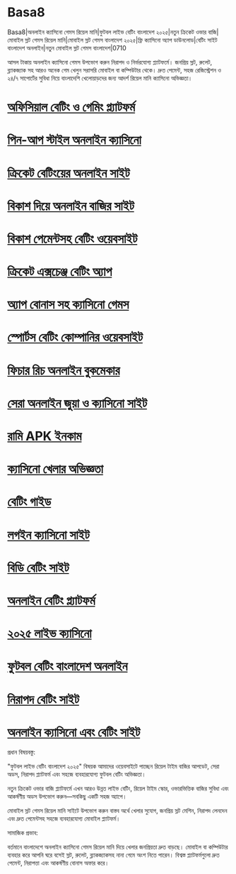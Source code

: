 # Basa8

Basa8|অনলাইন ক্যাসিনো গেমস রিয়েল মানি|ফুটবল লাইভ বেটিং বাংলাদেশ ২০২৫|নতুন ক্রিকেট ওভার বাজি|মোবাইল স্লট গেমস রিয়েল মানি|মোবাইল স্লট গেমস বাংলাদেশ ২০২৫|ফ্রি ক্যাসিনো অ্যাপ ডাউনলোড|বেটিং সাইট বাংলাদেশ অনলাইন|নতুন মোবাইল স্লট গেমস বাংলাদেশ|0710

আসল টাকায় অনলাইন ক্যাসিনো গেমস উপভোগ করুন নিরাপদ ও নির্ভরযোগ্য প্ল্যাটফর্মে। জনপ্রিয় স্লট, রুলেট, ব্ল্যাকজ্যাক সহ আরও অনেক গেম খেলুন সরাসরি মোবাইল বা কম্পিউটার থেকে। দ্রুত পেমেন্ট, সহজ রেজিস্ট্রেশন ও ২৪/৭ সাপোর্টের সুবিধা নিয়ে বাংলাদেশি খেলোয়াড়দের জন্য আদর্শ রিয়েল মানি ক্যাসিনো অভিজ্ঞতা।

#  <a href="https://basa8pro.com/">অফিসিয়াল বেটিং ও গেমিং প্ল্যাটফর্ম</a>

#  <a href="https://basa8pro.net/">পিন-আপ স্টাইল অনলাইন ক্যাসিনো</a>

#  <a href="https://basa8vip.com/">ক্রিকেট বেটিংয়ের অনলাইন সাইট</a>

#  <a href="https://basa8us.com/">বিকাশ দিয়ে অনলাইন বাজির সাইট</a>

#  <a href="https://basa8pc.com/">বিকাশ পেমেন্টসহ বেটিং ওয়েবসাইট</a>

#  <a href="https://basa8pc.net/">ক্রিকেট এক্সচেঞ্জ বেটিং অ্যাপ</a>

#  <a href="https://basa8live.com/">অ্যাপ বোনাস সহ ক্যাসিনো গেমস</a>

#  <a href="https://basa8live.net/">স্পোর্টস বেটিং কোম্পানির ওয়েবসাইট</a>

#  <a href="https://basa8uk.com/">ফিচার রিচ অনলাইন বুকমেকার</a>

#  <a href="https://basa8uk.net/">সেরা অনলাইন জুয়া ও ক্যাসিনো সাইট</a>

#  <a href="https://basa8vip.com/">রামি APK ইনকাম</a>

#  <a href="https://basa8us.com/">ক্যাসিনো খেলার অভিজ্ঞতা</a>

#  <a href="https://basa8live.com/">বেটিং গাইড</a>

#  <a href="https://basa8live.net/">লগইন ক্যাসিনো সাইট</a>

#  <a href="https://basa8uk.com/">বিডি বেটিং সাইট</a>

#  <a href="https://basa8uk.net/">অনলাইন বেটিং প্ল্যাটফর্ম</a>

#  <a href="https://basa8hub.com/">২০২৫ লাইভ ক্যাসিনো</a>

#  <a href="https://basa8hub.net/">ফুটবল বেটিং বাংলাদেশ অনলাইন</a>

#  <a href="https://basa8sx.com/">নিরাপদ বেটিং সাইট</a>

#  <a href="https://basa8sx.net/">অনলাইন ক্যাসিনো এবং বেটিং সাইট</a>

প্রধান বিষয়বস্তু:

"ফুটবল লাইভ বেটিং বাংলাদেশ ২০২৫" বিষয়ক আমাদের ওয়েবসাইটে পাচ্ছেন রিয়েল টাইম বাজির আপডেট, সেরা অডস, নিরাপদ প্ল্যাটফর্ম এবং সহজে ব্যবহারযোগ্য ফুটবল বেটিং অভিজ্ঞতা।

নতুন ক্রিকেট ওভার বাজি প্ল্যাটফর্মে এখন আরও উন্নত লাইভ বেটিং, রিয়েল টাইম স্কোর, ওভারভিত্তিক বাজির সুবিধা এবং আকর্ষণীয় অডস উপভোগ করুন—সবকিছু একটি সহজ অ্যাপে।

মোবাইল স্লট গেমস রিয়েল মানি সাইটে উপভোগ করুন বাস্তব অর্থে খেলার সুযোগ, জনপ্রিয় স্লট মেশিন, নিরাপদ লেনদেন এবং দ্রুত পেমেন্টসহ সহজে ব্যবহারযোগ্য মোবাইল প্ল্যাটফর্ম।

সামাজিক প্রভাব:

বর্তমানে বাংলাদেশে অনলাইন ক্যাসিনো গেমস রিয়েল মানি দিয়ে খেলার জনপ্রিয়তা দ্রুত বাড়ছে। মোবাইল বা কম্পিউটার ব্যবহার করে আপনি ঘরে বসেই স্লট, রুলেট, ব্ল্যাকজ্যাকসহ নানা গেমে অংশ নিতে পারেন। বিশ্বস্ত প্ল্যাটফর্মগুলো দ্রুত পেমেন্ট, নিরাপত্তা এবং আকর্ষণীয় বোনাস অফার করে।
